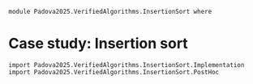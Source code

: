 ```
module Padova2025.VerifiedAlgorithms.InsertionSort where
```

# Case study: Insertion sort

```
import Padova2025.VerifiedAlgorithms.InsertionSort.Implementation
import Padova2025.VerifiedAlgorithms.InsertionSort.PostHoc
```

